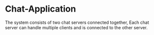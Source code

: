 # Chat-Application
The system consists of two chat servers connected together, Each chat server can handle multiple clients and is connected to the other server.
